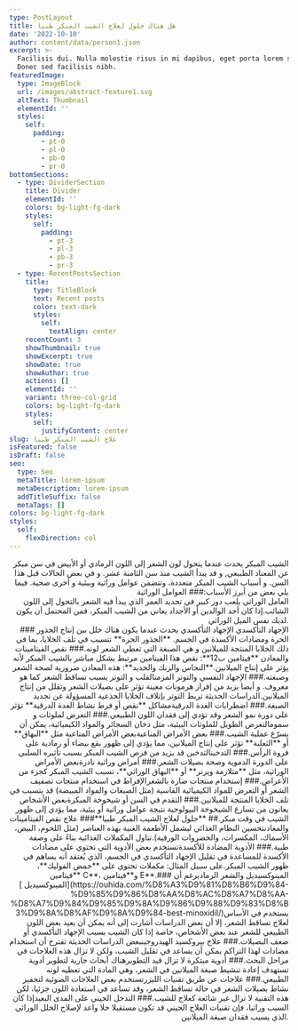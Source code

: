 ```yaml
---
type: PostLayout
title: هل هناك حلول لعلاج الشيب المبكر طبيا
date: '2022-10-10'
author: content/data/person1.json
excerpt: >-
  Facilisis dui. Nulla molestie risus in mi dapibus, eget porta lorem semper.
  Donec sed facilisis nibh.
featuredImage:
  type: ImageBlock
  url: /images/abstract-feature1.svg
  altText: Thumbnail
  elementId: ''
  styles:
    self:
      padding:
        - pt-0
        - pl-0
        - pb-0
        - pr-0
bottomSections:
  - type: DividerSection
    title: Divider
    elementId: ''
    colors: bg-light-fg-dark
    styles:
      self:
        padding:
          - pt-3
          - pl-3
          - pb-3
          - pr-3
  - type: RecentPostsSection
    title:
      type: TitleBlock
      text: Recent posts
      color: text-dark
      styles:
        self:
          textAlign: center
    recentCount: 3
    showThumbnail: true
    showExcerpt: true
    showDate: true
    showAuthor: true
    actions: []
    elementId: ''
    variant: three-col-grid
    colors: bg-light-fg-dark
    styles:
      self:
        justifyContent: center
slug: علاج الشيب المبكر طبيا
isFeatured: false
isDraft: false
seo:
  type: Seo
  metaTitle: lorem-ipsum
  metaDescription: lorem-ipsum
  addTitleSuffix: false
  metaTags: []
colors: bg-light-fg-dark
styles:
  self:
    flexDirection: col
---
```

<div style="text-align: right">الشيب المبكر يحدث عندما يتحول لون الشعر إلى اللون الرمادي أو الأبيض في سن مبكر عن المعتاد الطبيعي, و قد يبدأ الشيب منذ سن الثامنة عشر. و في بعض الحالات قبل هذا السن. و أسباب الشيب المبكر متعددة، وتتضمن عوامل وراثية وبيئية و أخرى صحية. فيما يلي بعض من أبرز الأسباب:### العوامل الوراثية</div>

<div style="text-align: right">العامل الوراثي يلعب دور كبير في تحديد العمر الذي يبدأ فيه الشعر بالتحول إلى اللون الشائب.إذا كان أحد الوالدين أو الأجداد يعاني من الشيب المبكر، فمن المحتمل أن يكون لديك نفس الميل الوراثي.</div>

<div style="text-align: right">### الإجهاد التأكسدي الإجهاد التأكسدي يحدث عندما يكون هناك خلل بين إنتاج الجذور الحرة ومضادات الأكسدة في الجسم.
**الجذور الحرة** تتسبب في تلف الخلايا، بما في ذلك الخلايا المنتجة للميلانين و هي الصبغة التي تعطي الشعر لونه.### نقص الفيتامينات والمعادن **فيتامين ب12**: نقص هذا الفيتامين مرتبط بشكل مباشر بالشيب المبكر لأنه يؤثر على إنتاج الميلانين.**النحاس والزنك والحديد**: هذه المعادن ضرورية لصحة الشعر وصبغته.###  الإجهاد النفسي والتوتر المزمنالقلب و التوتر يسبب تساقط الشعر كما هو معروف. و أيضا يزيد من إفراز هرمونات معينة تؤثر على بصيلات الشعر وتقلل من إنتاج الميلانين.الدراسات الحديثة تربط التوتر بإتلاف الخلايا الجذعية المسؤولة عن تجديد الصبغة.###  اضطرابات الغدة الدرقيةمشاكل **نقص أو فرط نشاط الغدة الدرقية** تؤثر على دورة نمو الشعر وقد تؤدي إلى فقدان اللون الطبيعي.### التعرض لملوثات و سمومالتعرض الطويل للملوثات البيئية، مثل دخان السجائر والمواد الكيميائية، يمكن أن يسرّع عملية الشيب.###  بعض الأمراض المناعيةبعض الأمراض المناعية مثل **البهاق** أو **الثعلبة** تؤثر على إنتاج الميلانين، مما يؤدي إلى ظهور بقع بيضاء أو رمادية على فروة الرأس.### التدخينالتدخين قد يزيد من فرص الشيب المبكر بسبب تأثيره السلبي على الدورة الدموية وصحة بصيلات الشعر.### أمراض وراثية نادرةبعض الأمراض الوراثية، مثل **متلازمة ويرنر** أو **البهاق الوراثي**، تسبب الشيب المبكر كجزء من الأعراض.### إستخدام منتجات ضارة بالشعرالإفراط في استخدام منتجات تصفيف الشعر أو التعرض للمواد الكيميائية القاسية (مثل الصبغات والمواد المبيضة) قد يتسبب في تلف الخلايا المنتجة للميلانين.### التقدم في السن أو شيخوخة المبكرةبعض الأشخاص يعانون من تسارع الشيخوخة البيولوجية نتيجة عوامل وراثية أو بيئية، مما يؤدي إلى ظهور الشيب في وقت مبكر.## **حلول لعلاج الشيب المبكر طبيا**### علاج نقص الفيتامينات والمعادنتحسين النظام الغذائي ليشمل الأطعمة الغنية بهذه العناصر (مثل اللحوم، البيض، الأسماك، المكسرات، والخضروات الورقية).تناول المكملات الغذائية بناءً على وصفة طبية.### الأدوية المضادة للأكسدةتستخدم بعض الأدوية التي تحتوي على مضادات الأكسدة للمساعدة في تقليل الإجهاد التأكسدي في الجسم، الذي يُعتقد أنه يساهم في ظهور الشيب المبكر.على سبيل المثال: مكملات تحتوي على **حمض الفوليك**، **فيتامين C**، و**فيتامين E**.### المينوكسيديل والشعر الرماديرغم أن [المينوكسيديل ](https://ouhida.com/%D8%A3%D9%81%D8%B6%D9%84-%D9%85%D9%86%D8%AA%D8%AC%D8%A7%D8%AA-%D8%A7%D9%84%D9%85%D9%8A%D9%86%D9%88%D9%83%D8%B3%D9%8A%D8%AF%D9%8A%D9%84-best-minoxidil/)يستخدم في الأساس لعلاج تساقط الشعر، إلا أن بعض الدراسات أشارت إلى أنه يمكن أن يعيد بعض اللون الطبيعي للشعر عند بعض الأشخاص، خاصة إذا كان الشيب بسبب الإجهاد التأكسدي أو ضعف البصيلات.###  علاج بيروكسيد الهيدروجينبعض الدراسات الحديثة تقترح أن استخدام مضادات لهذا التراكم يمكن أن يساعد في تقليل الشيب، ولكن لا تزال هذه العلاجات في مراحل البحث.### أدوية مبتكرة لا تزال قيد التطويرهناك أبحاث جارية لتطوير أدوية تستهدف إعادة تنشيط صبغة الميلانين في الشعر، وهي المادة التي تعطيه لونه الطبيعي.### علاجات عن طريق تقنيات الليزرتستخدم بعض العلاجات الضوئية لتحفيز نشاط بصيلات الشعر في حالة تساقط الشعر، وقد تساعد في استعادة اللون جزئيا، لكن هذه التقنية لا تزال غير شائعة كعلاج للشيب.### التدخل الجيني على المدى البعيدإذا كان السبب وراثيا، فإن تقنيات العلاج الجيني قد تكون مستقبلا حلا واعد لإصلاح الخلل الوراثي الذي يسبب فقدان صبغة الميلانين.</div>

